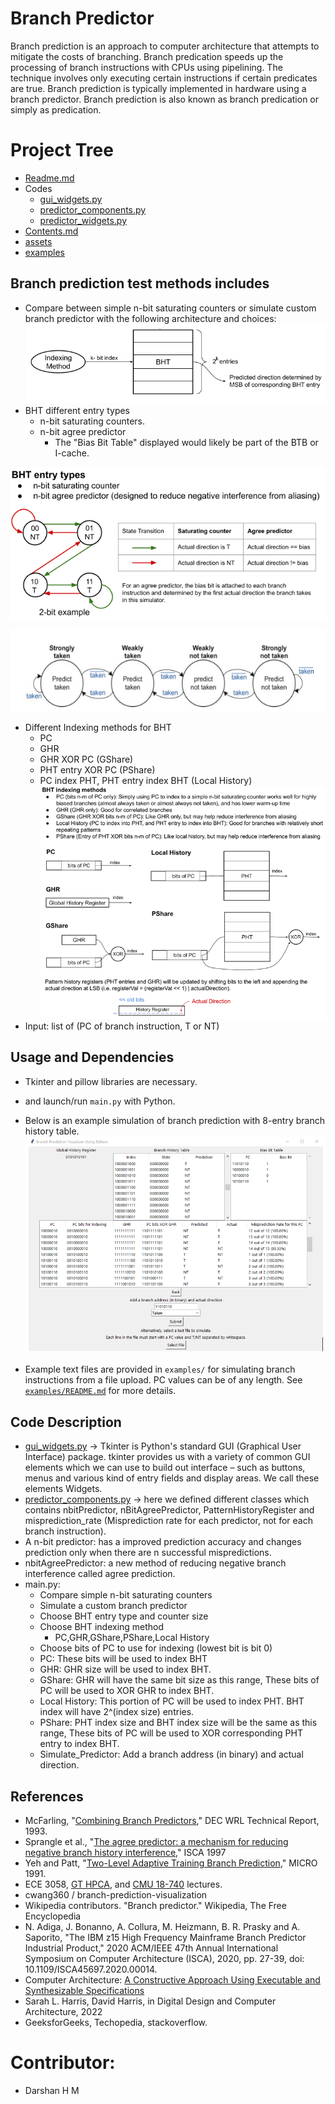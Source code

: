 
# Branch Predictor
Branch prediction is an approach to computer architecture that attempts to mitigate the costs of branching. Branch predication speeds up the processing of branch instructions with CPUs using pipelining. The technique involves only executing certain instructions if certain predicates are true. Branch prediction is typically implemented in hardware using a branch predictor.
Branch prediction is also known as branch predication or simply as predication.

# Project Tree
   * [Readme.md](README.md)
   * Codes
     -  [gui_widgets.py](gui_widgets.py)
     -  [predictor_components.py](predictor_components.py)
     -  [predictor_widgets.py](predictor_widgets.py)
   * [Contents.md](Contents.md)
   * [assets](assets)
   * [examples](examples)
 

## Branch prediction test methods includes
- Compare between simple n-bit saturating counters or simulate custom branch predictor with the following architecture and choices:
![alt text](assets/general_architecture.png)
- BHT different entry types
    - n-bit saturating counters.
    - n-bit agree predictor 
        - The "Bias Bit Table" displayed would likely be part of the BTB or I-cache.

![alt text](assets/bht_entry_choices.png)

![alt text](assets/2bit_branch_predictor.PNG)

- Different Indexing methods for BHT
    - PC
    - GHR
    - GHR XOR PC (GShare)
    - PHT entry XOR PC (PShare)
    - PC index PHT, PHT entry index BHT (Local History)
![alt text](assets/indexing_choices.png)
- Input: list of (PC of branch instruction, T or NT)

## Usage and Dependencies
- Tkinter and pillow libraries are necessary.
- and launch/run `main.py` with Python.

- Below is an example simulation of branch prediction with 8-entry branch history table.
![alt text](assets/local_history_example.png)  
- Example text files are provided in `examples/` for simulating branch instructions from a file upload. PC values can be of any length. See [`examples/README.md`](examples/README.md) for more details.

## Code Description
- [gui_widgets.py](gui_widgets.py) -> Tkinter is Python's standard GUI (Graphical User Interface) package. tkinter provides us with a variety of common GUI elements which we can use to build out interface – such as buttons, menus and various kind of entry fields and display areas. We call these elements Widgets.
- [predictor_components.py](predictor_components.py) -> here we defined different classes which contains nbitPredictor, nBitAgreePredictor, PatternHistoryRegister and misprediction_rate (Misprediction rate for each predictor, not for each branch instruction). 
- A n-bit predictor: has a improved prediction accuracy and changes prediction only when there are n successful mispredictions. 
- nbitAgreePredictor: a new method of reducing negative branch interference called agree prediction.
- main.py: 
  - Compare simple n-bit saturating counters
  - Simulate a custom branch predictor
  - Choose BHT entry type and counter size
  - Choose BHT indexing method
    - PC,GHR,GShare,PShare,Local History 
  - Choose bits of PC to use for indexing (lowest bit is bit 0)
  - PC: These bits will be used to index BHT
  - GHR: GHR size will be used to index BHT.
  - GShare: GHR will have the same bit size as this range, These bits of PC will be used to XOR GHR to index BHT.
  - Local History: This portion of PC will be used to index PHT. BHT index will have 2^(index size) entries.
  - PShare: PHT index size and BHT index size will be the same as this range, These bits of PC will be used to XOR corresponding PHT entry to index BHT.
  - Simulate_Predictor: Add a branch address (in binary) and actual direction.


## References
- McFarling, "[Combining Branch Predictors](https://www.hpl.hp.com/techreports/Compaq-DEC/WRL-TN-36.pdf?source=aw&subacctid=78888&subacctname=Skimlinks&adcampaigngroup=91539&awc=7168_1634183649_7110ed148465d8d1f132fb09063d57ff&jumpid=af_gen_nc_ns&utm_medium=af&utm_source=aw&utm_campaign=Skimlinks)," DEC WRL Technical
Report, 1993.
- Sprangle et al., "[The agree predictor: a mechanism for reducing negative branch history interference](https://doi.org/10.1145/384286.264210)," ISCA 1997
- Yeh and Patt, "[Two-Level Adaptive Training Branch Prediction](https://www.inf.pucrs.br/~calazans/graduate/SDAC/saltos.pdf)," MICRO 1991.
- ECE 3058, [GT HPCA](https://www.youtube.com/watch?v=tawb_aeYQ2g&list=PLAwxTw4SYaPmqpjgrmf4-DGlaeV0om4iP), and [CMU 18-740](https://www.youtube.com/watch?v=M0y_Nvb9rGA&list=PL5PHm2jkkXmgVhh8CHAu9N76TShJqfYDt) lectures.
- cwang360 / branch-prediction-visualization
- Wikipedia contributors. "Branch predictor." Wikipedia, The Free Encyclopedia
- N. Adiga, J. Bonanno, A. Collura, M. Heizmann, B. R. Prasky and A. Saporito, "The IBM z15 High Frequency Mainframe Branch Predictor Industrial Product," 2020 ACM/IEEE 47th Annual International Symposium on Computer Architecture (ISCA), 2020, pp. 27-39, doi: 10.1109/ISCA45697.2020.00014.
- Computer Architecture: [A Constructive Approach Using Executable and Synthesizable Specifications](http://csg.csail.mit.edu/6.375/6_375_2019_www/resources/archbook_2015-08-25.pdf )
- Sarah L. Harris, David Harris, in Digital Design and Computer Architecture, 2022
- GeeksforGeeks, Techopedia, stackoverflow.

# Contributor:
  - Darshan H M
